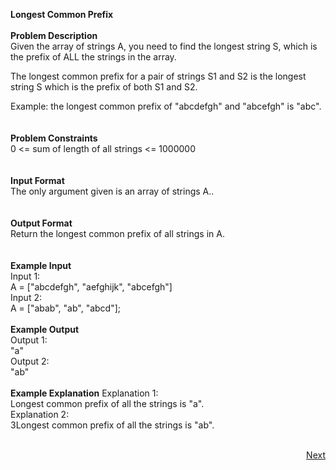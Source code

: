 **Longest Common Prefix**<br /><br />
**Problem Description**<br />
Given the array of strings A, you need to find the longest string S, which is the prefix of ALL the strings in the array.<br />

The longest common prefix for a pair of strings S1 and S2 is the longest string S which is the prefix of both S1 and S2.<br />

Example: the longest common prefix of "abcdefgh" and "abcefgh" is "abc".<br />
<br />
<br />
**Problem Constraints**<br />
0 <= sum of length of all strings <= 1000000<br />
<br />
<br />
**Input Format**<br />
The only argument given is an array of strings A..<br />
<br />
<br />
**Output Format**<br />
Return the longest common prefix of all strings in A.<br />
<br />
<br />
**Example Input**<br />
Input 1:<br />
A = ["abcdefgh", "aefghijk", "abcefgh"]<br />
Input 2:<br />
A = ["abab", "ab", "abcd"];<br />
<br />
**Example Output**<br />
Output 1:<br />
 "a"<br />
Output 2:<br />
 "ab"<br />
<br />
**Example Explanation**
Explanation 1:<br />
 Longest common prefix of all the strings is "a".<br />
Explanation 2:<br />
 3Longest common prefix of all the strings is "ab".<br /><br />
										   
<p align="right"><a class="Pagination-link1SfnH-8-DxMA Pagination-link_right2v3HzuwWFxb4" aria-label="Next Page: Raw Mode Editor" href="https://github.com/divyangju1991/DSA-Scaler/blob/main/DSA/src/com/scaler/dsa/hashing/assignment/read2ndPage.md">Next</a></p>

